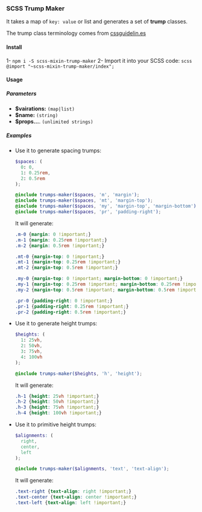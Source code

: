 ### SCSS Trump Maker

It takes a map of `key: value` or list and generates a set of **trump** classes.

The trump class terminology comes from [cssguidelin.es](https://cssguidelin.es/)

#### Install
  1- `npm i -S scss-mixin-trump-maker`
  2- Import it into your SCSS code:
    ```scss
    @import "~scss-mixin-trump-maker/index";
    ```

#### Usage

##### Parameters
  - **$vairations:** `(map|list)`
  - **$name:** `(string)`
  - **$props...**. `(unlimited strings)`

##### Examples

  - Use it to generate spacing trumps:
    ```scss
    $spaces: (
      0: 0,
      1: 0.25rem,
      2: 0.5rem
    );

    @include trumps-maker($spaces, 'm', 'margin');
    @include trumps-maker($spaces, 'mt', 'margin-top');
    @include trumps-maker($spaces, 'my', 'margin-top', 'margin-bottom');
    @include trumps-maker($spaces, 'pr', 'padding-right');
    ```

    It will generate:
    ```css
    .m-0 {margin: 0 !important;}
    .m-1 {margin: 0.25rem !important;}
    .m-2 {margin: 0.5rem !important;}

    .mt-0 {margin-top: 0 !important;}
    .mt-1 {margin-top: 0.25rem !important;}
    .mt-2 {margin-top: 0.5rem !important;}

    .my-0 {margin-top: 0 !important; margin-bottom: 0 !important;}
    .my-1 {margin-top: 0.25rem !important; margin-bottom: 0.25rem !important;}
    .my-2 {margin-top: 0.5rem !important; margin-bottom: 0.5rem !important;}

    .pr-0 {padding-right: 0 !important;}
    .pr-1 {padding-right: 0.25rem !important;}
    .pr-2 {padding-right: 0.5rem !important;}
    ```

  - Use it to generate height trumps:
    ```scss
    $heights: (
      1: 25vh,
      2: 50vh,
      3: 75vh,
      4: 100vh
    );

    @include trumps-maker($heights, 'h', 'height');
    ```

    It will generate:
    ```css
    .h-1 {height: 25vh !important;}
    .h-2 {height: 50vh !important;}
    .h-3 {height: 75vh !important;}
    .h-4 {height: 100vh !important;}
    ```

  - Use it to primitive height trumps:
    ```scss
    $alignments: (
      right,
      center,
      left
    );

    @include trumps-maker($alignments, 'text', 'text-align');
    ```

    It will generate:
    ```css
    .text-right {text-align: right !important;}
    .text-center {text-align: center !important;}
    .text-left {text-align: left !important;}
    ```

